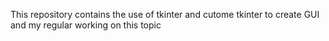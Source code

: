 This repository contains the use of tkinter and cutome tkinter to create GUI and my regular working on this topic 

